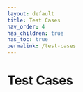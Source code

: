```yaml
---
layout: default
title: Test Cases
nav_order: 4
has_children: true
has_toc: true
permalink: /test-cases
---
```


# Test Cases
